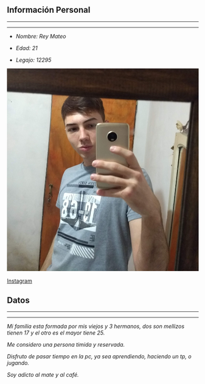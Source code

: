 ## Información Personal
---
---

* *Nombre: Rey Mateo*

* *Edad: 21*

* *Legajo: 12295*



![imagen](mts.jpg "yo")

[Instagram](http://www.instagram.com/_matexs)

## Datos
---
---



*Mi familia esta formada por mis viejos y 3 hermanos, dos son mellizos tienen 17 y el otro es el mayor tiene 25.*

*Me considero una persona timida y reservada.*


*Disfruto de pasar tiempo en la pc, ya sea aprendiendo, haciendo un tp, o jugando.*

 *Soy adicto al mate y al café.*


